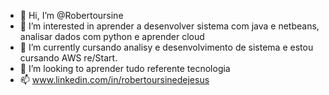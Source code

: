 - 👋 Hi, I’m @Robertoursine
- 👀 I’m interested in aprender a desenvolver sistema com java e netbeans, analisar dados com python e aprender cloud 
- 🌱 I’m currently cursando analisy e desenvolvimento de sistema  e estou cursando AWS re/Start.
- 💞️ I’m looking to aprender tudo referente tecnologia
- 📫 www.linkedin.com/in/robertoursinedejesus 


<!---
Robertoursine/Robertoursine is a ✨ special ✨ repository because its `README.md` (this file) appears on your GitHub profile.
You can click the Preview link to take a look at your changes.
--->
